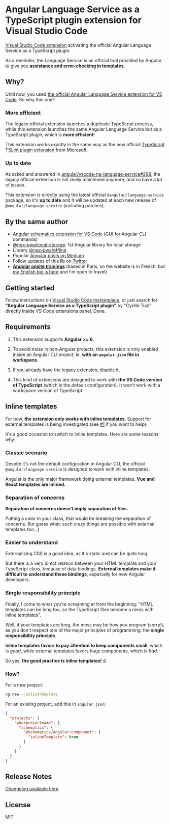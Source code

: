 # Angular Language Service as a TypeScript plugin extension for Visual Studio Code

[Visual Studio Code extension](https://marketplace.visualstudio.com/items?itemName=cyrilletuzi.typescript-angular-plugin)
activating the official Angular Language Service as a TypeScript plugin.

As a reminder, the Language Service is an official tool provided by Angular to give you **assistance and error-checking in templates**.

## Why?

Until now, you used [the official Angular Language Service extension for VS Code](https://marketplace.visualstudio.com/items?itemName=Angular.ng-template). So why this one?

### More efficient

The legacy official extension launches a duplicate TypeScript process,
while this extension launches the same Angular Language Service but as a TypeScript plugin,
which is **more efficient**!

This extension works exactly in the same way as the new official
[TypeScript TSLint plugin extension](https://marketplace.visualstudio.com/items?itemName=ms-vscode.vscode-typescript-tslint-plugin)
from Microsoft.

### Up to date

As asked and answered in [angular/vscode-ng-language-service#298](https://github.com/angular/vscode-ng-language-service/issues/298),
the legacy official extension is not really maintened anymore, and so have a lot of issues.

This extension is directly using the latest official `@angular/language-service` package,
so it's **up to date** and it will be updated at each new release of `@angular/language-service` (including patches).

## By the same author

- [Angular schematics extension for VS Code](https://marketplace.visualstudio.com/items?itemName=cyrilletuzi.angular-schematics) (GUI for Angular CLI commands)
- [@ngx-pwa/local-storage](https://github.com/cyrilletuzi/angular-async-local-storage): 1st Angular library for local storage
- Library [@ngx-pwa/offline](https://github.com/cyrilletuzi/ngx-pwa-offline)
- Popular [Angular posts on Medium](https://medium.com/@cyrilletuzi)
- Follow updates of this lib on [Twitter](https://twitter.com/cyrilletuzi)
- **[Angular onsite trainings](https://formationjavascript.com/formation-angular/)** (based in Paris, so the website is in French, but [my English bio is here](https://www.cyrilletuzi.com/en/web/) and I'm open to travel)

## Getting started

Follow instructions on [Visual Studio Code marketplace](https://marketplace.visualstudio.com/items?itemName=cyrilletuzi.typescript-angular-plugin),
or just search for **"Angular Language Service as a TypeScript plugin"** by "Cyrille Tuzi" directly inside VS Code extensions panel. Done.

## Requirements

1. This extension supports **Angular >= 6**.

2. To avoid noise in non-Angular projects, this extension is only enabled inside an Angular CLI project,
ie. **with an `angular.json` file in workspace**.

3. If you already have the legacy extension, disable it.

4. This kind of extensions are designed to work with **the VS Code version of TypeScript**
(which is the default configuration). It won't work with a workspace version of TypeScript.

## Inline templates

For now, **the extension only works with inline templates**. Support for external templates is being investigated (see [#1](https://github.com/cyrilletuzi/vscode-typescript-angular-plugin/issues/1) if you want to help).

It's a good occasion to switch to inline templates. Here are some reasons why:

### Classic scenario

Despite it's not the default configuration in Angular CLI,
the official `@angular/language-service` is designed to work with inline templates.

Angular is the only major framework doing external templates. **Vue and React templates are inlined.**

### Separation of concerns

**Separation of concerns doesn't imply separation of files.**

Putting a color in your class, that would be breaking the separation of concerns.
But guess what: such crazy things are possible with external templates too. ;)

### Easier to understand

Externalizing CSS is a good idea, as it's static and can be quite long.

But there is a very direct relation between your HTML template and your TypeScript class,
because of data bindings. **External templates make it difficult to understand these bindings**,
especially for new Angular developers.

### Single responsibility principle

Finally, I come to what you're screaming at from the beginning: "HTML templates can be long too,
so the TypeScript files become a mess with inline templates".

Well, if your templates are long, the mess may be how you program (sorry!), as you don't respect one of the major principles of programming:
the **single responsibility principle**.

**Inline templates favors to pay attention to keep components small**, which is *good*,
while external templates favors huge components, which is *bad*.

So yes, **the good practice is inline templates! :)**

### How?

For a new project:

```bash
ng new --inlineTemplate
```

For an existing project, add this in `angular.json`:

```json
{
  "projects": {
    "yourprojectname": {
      "schematics": {
        "@schematics/angular:component": {
          "inlineTemplate": true
        }
      }
    }
  }
}
```

## Release Notes

[Changelog available here](https://github.com/cyrilletuzi/vscode-typescript-angular-plugin/blob/master/CHANGELOG.md).

## License

MIT